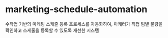 # marketing-schedule-automation
수작업 기반의 마케팅 스케줄 등록 프로세스를 자동화하여, 마케터가 직접 팀별 물량을 확인하고 스케줄을 등록할 수 있도록 개선한 시스템
